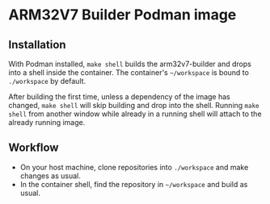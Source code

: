 # ARM32V7 Builder Podman image

## Installation

With Podman installed, `make shell` builds the arm32v7-builder and drops into a shell inside the container. The container's `~/workspace` is bound to `./workspace` by default.

After building the first time, unless a dependency of the image has changed, `make shell` will skip building and drop into the shell. Running `make shell` from another window while already in a running shell will attach to the already running image.

## Workflow

- On your host machine, clone repositories into `./workspace` and make changes as usual.
- In the container shell, find the repository in `~/workspace` and build as usual.
